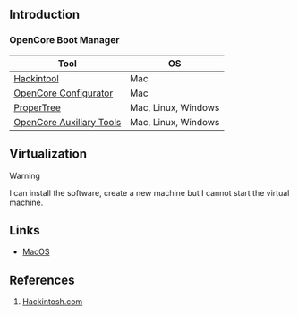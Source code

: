 ## Introduction

### OpenCore Boot Manager


| Tool                                                                       | OS                  |
| -------------------------------------------------------------------------- | ------------------- |
| [Hackintool](https://github.com/benbaker76/Hackintool)                     | Mac                 |
| [OpenCore Configurator](https://github.com/notiflux/OpenCore-Configurator) | Mac                 |
| [ProperTree](https://github.com/corpnewt/ProperTree)                       | Mac, Linux, Windows |
| [OpenCore Auxiliary Tools](https://github.com/ic005k/OCAuxiliaryTools)     | Mac, Linux, Windows |

## Virtualization

> [!WARNING]
> 
> I can install the software, create a new machine but I cannot start the virtual machine.


## Links

- [MacOS](/docs/CS/OS/mac/mac.md)


## References

1. [Hackintosh.com](https://hackintosh.com/)